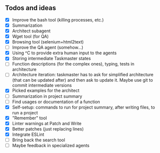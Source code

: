 ## Todos and ideas

- [X] Improve the bash tool (killing processes, etc.)
- [X] Summarization
- [X] Architect subagent
- [X] Wget tool (for QA)
- [X] Browsing tool (selenium+html2text)
- [ ] Improve the QA agent (somehow...)
- [X] Using ^C to provide extra human input to the agents
- [X] Storing intermediate Taskmaster states
- [ ] Function descriptions (for the complex ones), typing, tests in architecture
- [ ] Architecture iteration: taskmaster has to ask for simplified architecture (that can be updated after) and then ask
  to update it. Maybe use git to commit intermediate versions
- [X] Picked examples for the architect
- [ ] Summarization in project summary
- [ ] Find usages or documentation of a function
- [X] Self-setup: commands to run for project summary, after writing files, to run a project
- [X] "Remember" tool
- [X] Linter warnings at Patch and Write
- [X] Better patches (just replacing lines)
- [X] Integrate ESLint
- [ ] Bring back the search tool
- [ ] Maybe feedback in specialized agents

